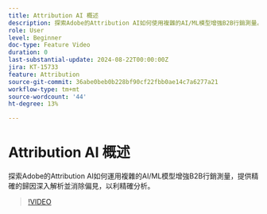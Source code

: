 ```yaml
---
title: Attribution AI 概述
description: 探索Adobe的Attribution AI如何使用複雜的AI/ML模型增強B2B行銷測量。
role: User
level: Beginner
doc-type: Feature Video
duration: 0
last-substantial-update: 2024-08-22T00:00:00Z
jira: KT-15733
feature: Attribution
source-git-commit: 36abe0beb0b228bf90cf22fbb0ae14c7a6277a21
workflow-type: tm+mt
source-wordcount: '44'
ht-degree: 13%

---
```



# Attribution AI 概述

探索Adobe的Attribution AI如何運用複雜的AI/ML模型增強B2B行銷測量，提供精確的歸因深入解析並消除偏見，以利精確分析。

>[!VIDEO](https://video.tv.adobe.com/v/3447232/?learn=on&captions=chi_hant)
